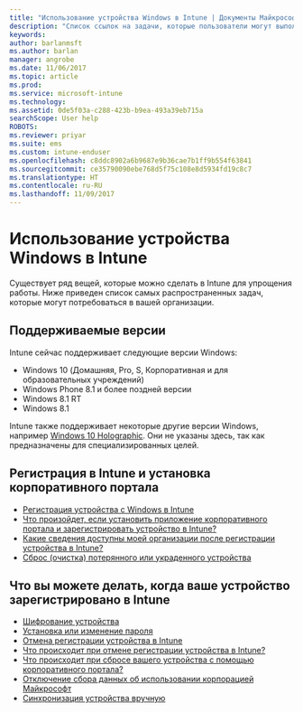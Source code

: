 ```yaml
---
title: "Использование устройства Windows в Intune | Документы Майкрософт"
description: "Список ссылок на задачи, которые пользователи могут выполнять на устройстве Windows, зарегистрированном в Intune"
keywords: 
author: barlanmsft
ms.author: barlan
manager: angrobe
ms.date: 11/06/2017
ms.topic: article
ms.prod: 
ms.service: microsoft-intune
ms.technology: 
ms.assetid: 0de5f03a-c288-423b-b9ea-493a39eb715a
searchScope: User help
ROBOTS: 
ms.reviewer: priyar
ms.suite: ems
ms.custom: intune-enduser
ms.openlocfilehash: c8ddc8902a6b9687e9b36cae7b1ff9b554f63841
ms.sourcegitcommit: ce35790090ebe768d5f75c108e8d5934fd19c8c7
ms.translationtype: HT
ms.contentlocale: ru-RU
ms.lasthandoff: 11/09/2017
---
```

# <a name="using-your-windows-device-with-intune"></a>Использование устройства Windows в Intune

Существует ряд вещей, которые можно сделать в Intune для упрощения работы. Ниже приведен список самых распространенных задач, которые могут потребоваться в вашей организации.

## <a name="supported-versions"></a>Поддерживаемые версии

Intune сейчас поддерживает следующие версии Windows:

* Windows 10 (Домашняя, Pro, S, Корпоративная и для образовательных учреждений)
* Windows Phone 8.1 и более поздней версии
* Windows 8.1 RT
* Windows 8.1

Intune также поддерживает некоторые другие версии Windows, например [Windows 10 Holographic](https://www.microsoft.com/hololens). Они не указаны здесь, так как предназначены для специализированных целей.

## <a name="enrolling-into-intune-and-installing-the-company-portal"></a>Регистрация в Intune и установка корпоративного портала

- [Регистрация устройства с Windows в Intune](enroll-your-device-in-intune-windows.md)
- [Что произойдет, если установить приложение корпоративного портала и зарегистрировать устройство в Intune?](what-happens-if-you-install-the-company-portal-app-and-enroll-your-device-in-intune-windows.md)
- [Какие сведения доступны моей организации после регистрации устройства в Intune?](what-info-can-your-company-see-when-you-enroll-your-device-in-intune.md)
- [Сброс (очистка) потерянного или украденного устройства](reset-erase-your-device-cpwebsite.md)

## <a name="things-you-can-do-when-your-device-is-enrolled-in-intune"></a>Что вы можете делать, когда ваше устройство зарегистрировано в Intune

- [Шифрование устройства](encrypt-your-device-windows.md)
- [Установка или изменение пароля](set-or-change-your-password-windows.md)
- [Отмена регистрации устройства в Intune](unenroll-your-device-from-intune-windows.md)
- [Что происходит при отмене регистрации устройства в Intune?](what-happens-if-you-unenroll-your-device-from-intune-windows.md)
- [Что происходит при сбросе вашего устройства с помощью корпоративного портала?](what-happens-if-you-reset-your-device-using-the-company-portal-windows.md)
- [Отключение сбора данных об использовании корпорацией Майкрософт](turn-off-microsoft-usage-data-collection-windows.md)
- [Синхронизация устройства вручную](sync-your-device-manually-windows.md)
